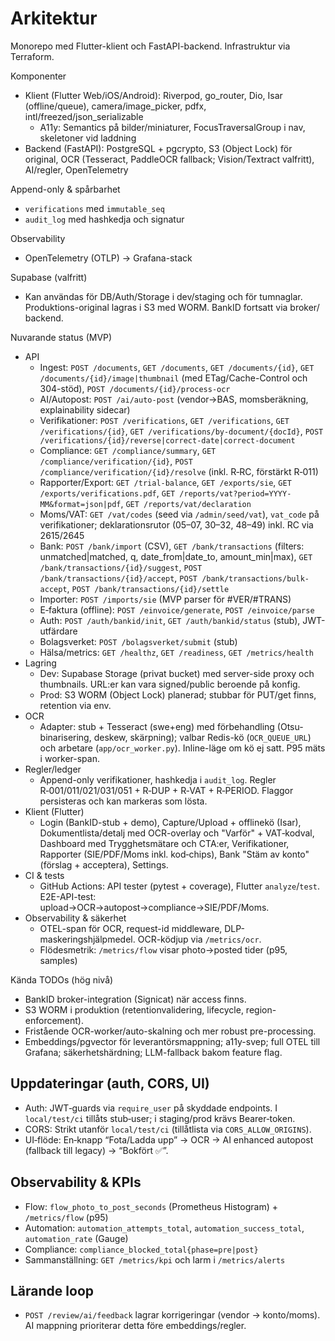 # Arkitektur

Monorepo med Flutter-klient och FastAPI-backend. Infrastruktur via Terraform.

Komponenter

- Klient (Flutter Web/iOS/Android): Riverpod, go_router, Dio, Isar (offline/queue), camera/image_picker, pdfx, intl/freezed/json_serializable
  - A11y: Semantics på bilder/miniaturer, FocusTraversalGroup i nav, skeletoner vid laddning
- Backend (FastAPI): PostgreSQL + pgcrypto, S3 (Object Lock) för original, OCR (Tesseract, PaddleOCR fallback; Vision/Textract valfritt), AI/regler, OpenTelemetry

Append-only & spårbarhet

- `verifications` med `immutable_seq`
- `audit_log` med hashkedja och signatur

Observability

- OpenTelemetry (OTLP) → Grafana-stack

Supabase (valfritt)

- Kan användas för DB/Auth/Storage i dev/staging och för tumnaglar. Produktions-original lagras i S3 med WORM. BankID fortsatt via broker/ backend.


Nuvarande status (MVP)

- API
  - Ingest: `POST /documents`, `GET /documents`, `GET /documents/{id}`, `GET /documents/{id}/image|thumbnail` (med ETag/Cache-Control och 304-stöd), `POST /documents/{id}/process-ocr`
  - AI/Autopost: `POST /ai/auto-post` (vendor→BAS, momsberäkning, explainability sidecar)
  - Verifikationer: `POST /verifications`, `GET /verifications`, `GET /verifications/{id}`, `GET /verifications/by-document/{docId}`, `POST /verifications/{id}/reverse|correct-date|correct-document`
  - Compliance: `GET /compliance/summary`, `GET /compliance/verification/{id}`, `POST /compliance/verification/{id}/resolve` (inkl. R‑RC, förstärkt R‑011)
  - Rapporter/Export: `GET /trial-balance`, `GET /exports/sie`, `GET /exports/verifications.pdf`, `GET /reports/vat?period=YYYY-MM&format=json|pdf`, `GET /reports/vat/declaration`
  - Moms/VAT: `GET /vat/codes` (seed via `/admin/seed/vat`), `vat_code` på verifikationer; deklarationsrutor (05–07, 30–32, 48–49) inkl. RC via 2615/2645
  - Bank: `POST /bank/import` (CSV), `GET /bank/transactions` (filters: unmatched|matched, q, date_from|date_to, amount_min|max), `GET /bank/transactions/{id}/suggest`, `POST /bank/transactions/{id}/accept`, `POST /bank/transactions/bulk-accept`, `POST /bank/transactions/{id}/settle`
  - Importer: `POST /imports/sie` (MVP parser för #VER/#TRANS)
  - E‑faktura (offline): `POST /einvoice/generate`, `POST /einvoice/parse`
  - Auth: `POST /auth/bankid/init`, `GET /auth/bankid/status` (stub), JWT-utfärdare
  - Bolagsverket: `POST /bolagsverket/submit` (stub)
  - Hälsa/metrics: `GET /healthz`, `GET /readiness`, `GET /metrics/health`
- Lagring
  - Dev: Supabase Storage (privat bucket) med server-side proxy och thumbnails. URL:er kan vara signed/public beroende på konfig.
  - Prod: S3 WORM (Object Lock) planerad; stubbar för PUT/get finns, retention via env.
- OCR
  - Adapter: stub + Tesseract (swe+eng) med förbehandling (Otsu-binarisering, deskew, skärpning); valbar Redis-kö (`OCR_QUEUE_URL`) och arbetare (`app/ocr_worker.py`). Inline-läge om kö ej satt. P95 mäts i worker-span.
- Regler/ledger
  - Append-only verifikationer, hashkedja i `audit_log`. Regler R‑001/011/021/031/051 + R‑DUP + R‑VAT + R‑PERIOD. Flaggor persisteras och kan markeras som lösta.
- Klient (Flutter)
  - Login (BankID-stub + demo), Capture/Upload + offlinekö (Isar), Dokumentlista/detalj med OCR-overlay och "Varför" + VAT‑kodval, Dashboard med Trygghetsmätare och CTA:er, Verifikationer, Rapporter (SIE/PDF/Moms inkl. kod‑chips), Bank "Stäm av konto" (förslag + acceptera), Settings.
- CI & tests
  - GitHub Actions: API tester (pytest + coverage), Flutter `analyze`/`test`. E2E-API-test: upload→OCR→autopost→compliance→SIE/PDF/Moms.
- Observability & säkerhet
  - OTEL-span för OCR, request-id middleware, DLP-maskeringshjälpmedel. OCR-ködjup via `/metrics/ocr`.
  - Flödesmetrik: `/metrics/flow` visar photo→posted tider (p95, samples)

Kända TODOs (hög nivå)

- BankID broker-integration (Signicat) när access finns.
- S3 WORM i produktion (retentionvalidering, lifecycle, region-enforcement).
- Fristående OCR-worker/auto-skalning och mer robust pre-processing.
- Embeddings/pgvector för leverantörsmappning; a11y-svep; full OTEL till Grafana; säkerhetshärdning; LLM-fallback bakom feature flag.

## Uppdateringar (auth, CORS, UI)

- Auth: JWT‑guards via `require_user` på skyddade endpoints. I `local/test/ci` tillåts stub‑user; i staging/prod krävs Bearer‑token.
- CORS: Strikt utanför `local/test/ci` (tillåtlista via `CORS_ALLOW_ORIGINS`).
- UI‑flöde: En‑knapp “Fota/Ladda upp” → OCR → AI enhanced autopost (fallback till legacy) → “Bokfört ✅”.

## Observability & KPIs

- Flow: `flow_photo_to_post_seconds` (Prometheus Histogram) + `/metrics/flow` (p95)
- Automation: `automation_attempts_total`, `automation_success_total`, `automation_rate` (Gauge)
- Compliance: `compliance_blocked_total{phase=pre|post}`
- Sammanställning: `GET /metrics/kpi` och larm i `/metrics/alerts`

## Lärande loop

- `POST /review/ai/feedback` lagrar korrigeringar (vendor → konto/moms). AI mappning prioriterar detta före embeddings/regler.

